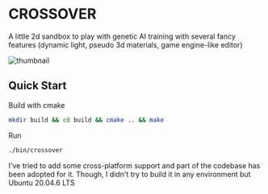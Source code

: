 # CROSSOVER
A little 2d sandbox to play with genetic AI training with several fancy features (dynamic light, pseudo 3d materials, game engine-like editor)

![thumbnail](./imgs/thumbnail.png)


## Quick Start
Build with cmake

```bash
mkdir build && cd build && cmake .. && make
```

Run
```bash
./bin/crossover
```

I've tried to add some cross-platform support and part of the codebase has been adopted for it.
Though, I didn't try to build it in any environment but Ubuntu 20.04.6 LTS

